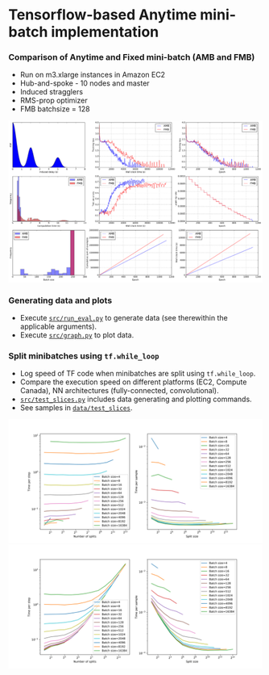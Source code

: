 # Tensorflow-based Anytime mini-batch implementation

### Comparison of Anytime and Fixed mini-batch (AMB and FMB)
* Run on m3.xlarge instances in Amazon EC2
* Hub-and-spoke - 10 nodes and master
* Induced stragglers
* RMS-prop optimizer
* FMB batchsize = 128

<img src="data/600_cifar10_v4/cifar10__set3/all_plots.png?raw=true"/>

### Generating data and plots
* Execute [`src/run_eval.py`](src/run_eval.py) to generate data (see therewithin the applicable arguments).
* Execute [`src/graph.py`](src/graph.py) to plot data.

### Split minibatches using `tf.while_loop`
* Log speed of TF code when minibatches are split using `tf.while_loop`.
* Compare the execution speed on different platforms (EC2, Compute Canada), NN architectures (fully-connected, convolutional). 
* [`src/test_slices.py`](src/test_slices.py) includes data generating and plotting commands. 
* See samples in [`data/test_slices`](data/test_slices).

<img src="data/test_slices/toy_model_conv_ec2-t2-micro.png?raw=true" />
<img src="data/test_slices/toy_model_fc_ec2-t2-micro.png?raw=true" />
